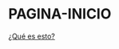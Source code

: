 # PAGINA-INICIO

<div id="date">
<script type="text/javascript">
//<![CDATA[
function makeArray() {
for (i = 0; i<makeArray.arguments.length; i++)
this[i + 1] = makeArray.arguments[i];
}
var months = new makeArray('Enero','Febrero','Marzo','Abril','Mayo',
'Junio','Julio','Augosto','Septiembre','Octubre','Noviembre','Diciembre');
var date = new Date();
var day = date.getDate();
var month = date.getMonth() + 1;
var yy = date.getYear();
var year = (yy < 1000) ? yy + 1900 : yy;
document.write(day + " " + months[month] + " " + year);
//]]>
</script>
</div>
<div id="credit">
<a href="javascript:document.getElementById('hola').style.display='block';void 0">¿Qué es esto?</a>
</div>
<div id="hola" style="display:none;color:#333333;margin:12px 0 12px 16px;text-shadow:0;">
Hola, esta es mi página de inicio de internet.<br>
Es la que uso cuando me conecto a internet desde un sitio público.<br>
En ella tengo enlaces a los sitios que más visito y un cuadro para buscar en la red con DuckDuckGo.<br>
Puedes usarla si así te parece, para eso guárdala en tus favoritos usando las teclas ContrOl + D.<br>
Puedes probar <a href="http://norfipc.com/internet/inicio-2.html">otra similar</a> u <a href="http://norfipc.com/internet/los-enlaces-mas-importantes-internet.php">otra con bastantes enlaces</a>, además lee <a href="http://norfipc.com/internet/crear-mi-pagina-inicio-para-navegar-internet.php">como crear</a> la tuya propia.<br>
<a href="javascript:document.getElementById('hola').style.display='none';void 0">OCULTAR</a>
</div>

<script type="text/javascript">    
    $(window).load(function() {
        $('#slider').nivoSlider({ borderRadius: 5 });
    });   
</script>
<script type="text/javascript">
$('body').hide();
$('body').fadeIn(2000);
</script>
<script type="text/javascript">
	if(showDate) {
		// Add empty '#clock' div
		$('body').append('<div id="date"></div>');

	  // Update clock
   	setInterval('makeArray()',);
	}
</script>
<div id="foot"></div>
<script src="../js/foot-1.js"></script>
<script type="text/javascript">
  var _gaq = _gaq || [];
  _gaq.push(['_setAccount', 'UA-17996196-1']);
  _gaq.push(['_trackPageview']);

  (function() {
    var ga = document.createElement('script'); ga.type = 'text/javascript'; ga.async = true;
    ga.src = ('https:' == document.location.protocol ? 'https://ssl' : 'http://www') + '.google-analytics.com/ga.js';
    var s = document.getElementsByTagName('script')[0]; s.parentNode.insertBefore(ga, s);
  })();
</script>
</body>
</html>
